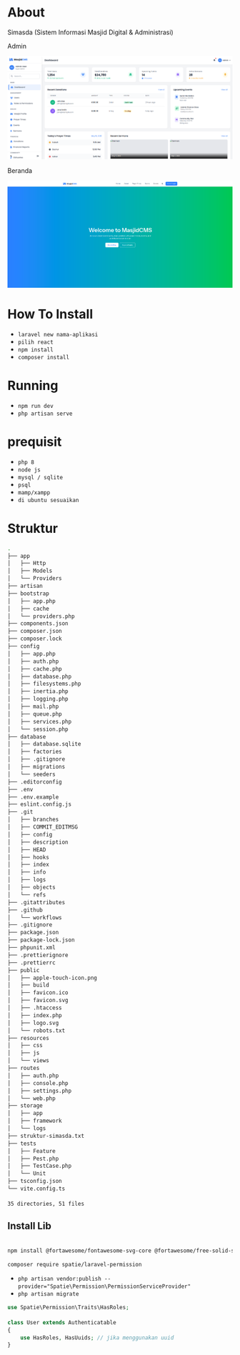 # About
<p>Simasda (Sistem Informasi Masjid Digital & Administrasi)</p>

<p>Admin</p>

![alt text](/public/admin/assets/images/image.png)


<p>Beranda</p>

![alt text](/public/admin/assets/images/image-fe.png)

# How To Install

- `laravel new nama-aplikasi`
- `pilih react`
- `npm install`
- `composer install`

# Running

- `npm run dev`
- `php artisan serve` 

# prequisit

- `php 8`
- `node js`
- `mysql / sqlite`
- `psql`
- `mamp/xampp`
- `di ubuntu sesuaikan`

# Struktur

```bash
.
├── app
│   ├── Http
│   ├── Models
│   └── Providers
├── artisan
├── bootstrap
│   ├── app.php
│   ├── cache
│   └── providers.php
├── components.json
├── composer.json
├── composer.lock
├── config
│   ├── app.php
│   ├── auth.php
│   ├── cache.php
│   ├── database.php
│   ├── filesystems.php
│   ├── inertia.php
│   ├── logging.php
│   ├── mail.php
│   ├── queue.php
│   ├── services.php
│   └── session.php
├── database
│   ├── database.sqlite
│   ├── factories
│   ├── .gitignore
│   ├── migrations
│   └── seeders
├── .editorconfig
├── .env
├── .env.example
├── eslint.config.js
├── .git
│   ├── branches
│   ├── COMMIT_EDITMSG
│   ├── config
│   ├── description
│   ├── HEAD
│   ├── hooks
│   ├── index
│   ├── info
│   ├── logs
│   ├── objects
│   └── refs
├── .gitattributes
├── .github
│   └── workflows
├── .gitignore
├── package.json
├── package-lock.json
├── phpunit.xml
├── .prettierignore
├── .prettierrc
├── public
│   ├── apple-touch-icon.png
│   ├── build
│   ├── favicon.ico
│   ├── favicon.svg
│   ├── .htaccess
│   ├── index.php
│   ├── logo.svg
│   └── robots.txt
├── resources
│   ├── css
│   ├── js
│   └── views
├── routes
│   ├── auth.php
│   ├── console.php
│   ├── settings.php
│   └── web.php
├── storage
│   ├── app
│   ├── framework
│   └── logs
├── struktur-simasda.txt
├── tests
│   ├── Feature
│   ├── Pest.php
│   ├── TestCase.php
│   └── Unit
├── tsconfig.json
└── vite.config.ts

35 directories, 51 files

```

## Install Lib

```bash

npm install @fortawesome/fontawesome-svg-core @fortawesome/free-solid-svg-icons @fortawesome/free-brands-svg-icons @fortawesome/react-fontawesome

```

```bash
composer require spatie/laravel-permission
```

- `php artisan vendor:publish --provider="Spatie\Permission\PermissionServiceProvider"`
- `php artisan migrate`

```php
use Spatie\Permission\Traits\HasRoles;

class User extends Authenticatable
{
    use HasRoles, HasUuids; // jika menggunakan uuid
}

```